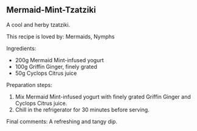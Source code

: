 ## Mermaid-Mint-Tzatziki
A cool and herby tzatziki.

This recipe is loved by: Mermaids, Nymphs

Ingredients:

* 200g Mermaid Mint-infused yogurt
* 100g Griffin Ginger, finely grated
* 50g Cyclops Citrus juice

Preparation steps:

1. Mix Mermaid Mint-infused yogurt with finely grated Griffin Ginger and Cyclops Citrus juice.
2. Chill in the refrigerator for 30 minutes before serving.

Final comments: A refreshing and tangy dip.

